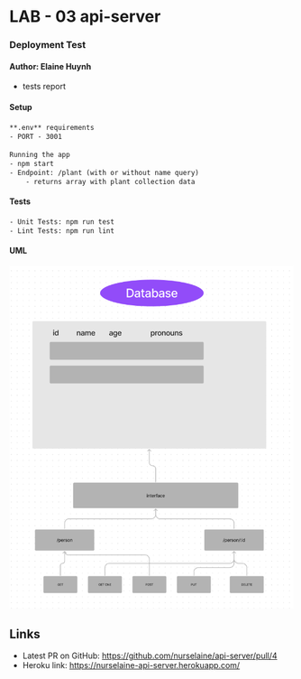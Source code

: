 # LAB - 03 api-server

### Deployment Test

#### Author: Elaine Huynh
 - tests report

 #### Setup
    **.env** requirements
    - PORT - 3001

    Running the app
    - npm start
    - Endpoint: /plant (with or without name query)
        - returns array with plant collection data


#### Tests
    - Unit Tests: npm run test
    - Lint Tests: npm run lint

#### UML

![UML](UML.png)


## Links
- Latest PR on GitHub: https://github.com/nurselaine/api-server/pull/4
- Heroku link: https://nurselaine-api-server.herokuapp.com/

